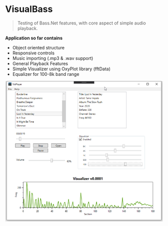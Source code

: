 # VisualBass
>Testing of Bass.Net features, with core aspect of simple audio playback.

**Application so far contains**
- Object oriented structure
- Responsive controls
- Music importing (.mp3 & .wav support)
- General Playback Features
- Simple Visualizer using OxyPlot library (fftData)
- Equalizer for 100-8k band range

![AnthocDev](/Screens/1.png?raw=true "AnthocDev")
